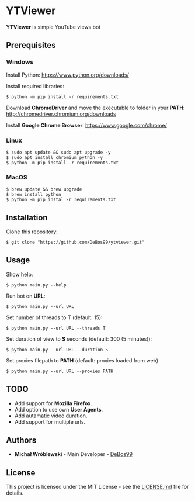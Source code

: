 # YTViewer

**YTViewer** is simple YouTube views bot

## Prerequisites

### Windows

Install Python: https://www.python.org/downloads/

Install required libraries:

```
$ python -m pip install -r requirements.txt
```

Download **ChromeDriver** and move the executable to folder in your **PATH**: http://chromedriver.chromium.org/downloads

Install **Google Chrome Browser**: https://www.google.com/chrome/

### Linux

```
$ sudo apt update && sudo apt upgrade -y
$ sudo apt install chromium python -y
$ python -m pip install -r requirements.txt
```

### MacOS

```
$ brew update && brew upgrade
$ brew install python
$ python -m pip instal -r requirements.txt
```

## Installation

Clone this repository:

`$ git clone "https://github.com/DeBos99/ytviewer.git"`

## Usage

Show help:

`$ python main.py --help`

Run bot on **URL**:

`$ python main.py --url URL`

Set number of threads to **T** (default: 15):

`$ python main.py --url URL --threads T`

Set duration of view to **S** seconds (default: 300 (5 minutes)):

`$ python main.py --url URL --duration S`

Set proxies filepath to **PATH** (default: proxies loaded from web)

`$ python main.py --url URL --proxies PATH`

## TODO

* Add support for **Mozilla Firefox**.
* Add option to use own **User Agents**.
* Add autamatic video duration.
* Add support for multiple urls.

## Authors

* **Michał Wróblewski** - Main Developer - [DeBos99](https://github.com/DeBos99)

## License

This project is licensed under the MIT License - see the [LICENSE.md](LICENSE.md) file for details.
